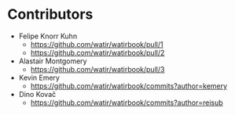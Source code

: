 # Contributors

- Felipe Knorr Kuhn
  - https://github.com/watir/watirbook/pull/1
  - https://github.com/watir/watirbook/pull/2
- Alastair Montgomery
  - https://github.com/watir/watirbook/pull/3
- Kevin Emery
  - https://github.com/watir/watirbook/commits?author=kemery
- Dino Kovač
  - https://github.com/watir/watirbook/commits?author=reisub

